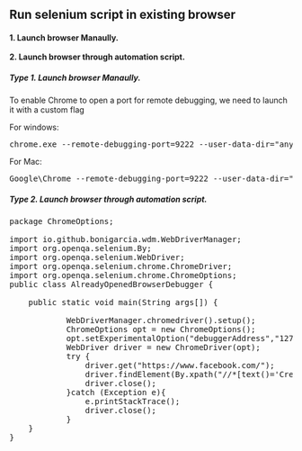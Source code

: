 <h2>Run selenium script in existing browser</h2>
<h4> 
  1. Launch browser Manaully.</br>
  </br>
  2. Launch browser through automation script.
</h4>

<h5>Type 1. Launch browser Manaully.</h5>
<p>To enable Chrome to open a port for remote debugging, we need to launch it with a custom flag</p>
<p>For windows:</p>
<pre>
chrome.exe --remote-debugging-port=9222 --user-data-dir="any local folder"
</pre>

<p>For Mac:</p>
<pre>
Google\Chrome --remote-debugging-port=9222 --user-data-dir="~/ChromeProfile"
</pre>

<h5>Type 2. Launch browser through automation script.</h5>

<pre>
package ChromeOptions;

import io.github.bonigarcia.wdm.WebDriverManager;
import org.openqa.selenium.By;
import org.openqa.selenium.WebDriver;
import org.openqa.selenium.chrome.ChromeDriver;
import org.openqa.selenium.chrome.ChromeOptions;
public class AlreadyOpenedBrowserDebugger {

    public static void main(String args[]) {

            WebDriverManager.chromedriver().setup();
            ChromeOptions opt = new ChromeOptions();
            opt.setExperimentalOption("debuggerAddress","127.0.0.1:98765");
            WebDriver driver = new ChromeDriver(opt);
            try {
                driver.get("https://www.facebook.com/");
                driver.findElement(By.xpath("//*[text()='Create New Account']")).click();
                driver.close();
            }catch (Exception e){
                e.printStackTrace();
                driver.close();
            }
    }
}

</pre>
